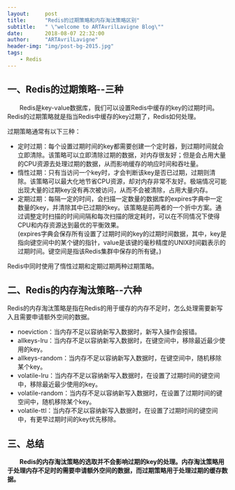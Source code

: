 ```yaml
---
layout:     post
title:      "Redis的过期策略和内存淘汰策略区别"
subtitle:   " \"welcome to ARTAvrilLavigne Blog\""
date:       2018-08-07 22:32:00
author:     "ARTAvrilLavigne"
header-img: "img/post-bg-2015.jpg"
tags:
    - Redis
---
```

## 一、Redis的过期策略--三种<br>
<p>　　Redis是key-value数据库，我们可以设置Redis中缓存的key的过期时间。Redis的过期策略就是指当Redis中缓存的key过期了，Redis如何处理。</p>
<p>过期策略通常有以下三种：</p>
<ul>
<li>定时过期：每个设置过期时间的key都需要创建一个定时器，到过期时间就会立即清除。该策略可以立即清除过期的数据，对内存很友好；但是会占用大量的CPU资源去处理过期的数据，从而影响缓存的响应时间和吞吐量。</li>
<li>惰性过期：只有当访问一个key时，才会判断该key是否已过期，过期则清除。该策略可以最大化地节省CPU资源，却对内存非常不友好。极端情况可能出现大量的过期key没有再次被访问，从而不会被清除，占用大量内存。</li>
<li>定期过期：每隔一定的时间，会扫描一定数量的数据库的expires字典中一定数量的key，并清除其中已过期的key。该策略是前两者的一个折中方案。通过调整定时扫描的时间间隔和每次扫描的限定耗时，可以在不同情况下使得CPU和内存资源达到最优的平衡效果。<br>
(expires字典会保存所有设置了过期时间的key的过期时间数据，其中，key是指向键空间中的某个键的指针，value是该键的毫秒精度的UNIX时间戳表示的过期时间。键空间是指该Redis集群中保存的所有键。)</li>
</ul>
<p>Redis中同时使用了惰性过期和定期过期两种过期策略。</p>

## 二、Redis的内存淘汰策略--六种<br>  
<p>Redis的内存淘汰策略是指在Redis的用于缓存的内存不足时，怎么处理需要新写入且需要申请额外空间的数据。</p>
<ul>
<li>noeviction：当内存不足以容纳新写入数据时，新写入操作会报错。</li>
<li>allkeys-lru：当内存不足以容纳新写入数据时，在键空间中，移除最近最少使用的key。</li>
<li>allkeys-random：当内存不足以容纳新写入数据时，在键空间中，随机移除某个key。</li>
<li>volatile-lru：当内存不足以容纳新写入数据时，在设置了过期时间的键空间中，移除最近最少使用的key。</li>
<li>volatile-random：当内存不足以容纳新写入数据时，在设置了过期时间的键空间中，随机移除某个key。</li>
<li>volatile-ttl：当内存不足以容纳新写入数据时，在设置了过期时间的键空间中，有更早过期时间的key优先移除。</li>
</ul>

## 三、总结<br>
　　**Redis的内存淘汰策略的选取并不会影响过期的key的处理。内存淘汰策略用于处理内存不足时的需要申请额外空间的数据，而过期策略用于处理过期的缓存数据。**



